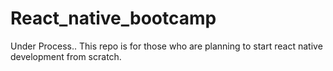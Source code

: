 # React_native_bootcamp
Under Process..
This repo is for those who are planning to start react native development from scratch.
